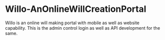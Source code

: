 # Willo-AnOnlineWillCreationPortal

Willo is an online will making portal with mobile as well as website capability. This is the admin control login as well as API development for the same.
